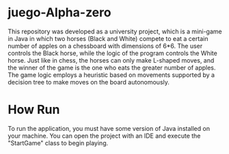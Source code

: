 # juego-Alpha-zero

This repository was developed as a university project, which is a mini-game in Java in which two horses (Black and White) compete to eat a certain number of apples on a chessboard with dimensions of 6*6. The user controls the Black horse, while the logic of the program controls the White horse. Just like in chess, the horses can only make L-shaped moves, and the winner of the game is the one who eats the greater number of apples. The game logic employs a heuristic based on movements supported by a decision tree to make moves on the board autonomously.

# How Run

To run the application, you must have some version of Java installed on your machine. You can open the project with an IDE and execute the "StartGame" class to begin playing.
